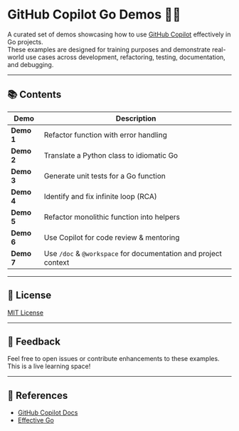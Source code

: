 # GitHub Copilot Go Demos 🧠🚀

A curated set of demos showcasing how to use [GitHub Copilot](https://github.com/features/copilot) effectively in Go projects.  
These examples are designed for training purposes and demonstrate real-world use cases across development, refactoring, testing, documentation, and debugging.

---

## 📚 Contents

| Demo | Description |
|------|-------------|
| **Demo 1** | Refactor function with error handling |
| **Demo 2** | Translate a Python class to idiomatic Go |
| **Demo 3** | Generate unit tests for a Go function |
| **Demo 4** | Identify and fix infinite loop (RCA) |
| **Demo 5** | Refactor monolithic function into helpers |
| **Demo 6** | Use Copilot for code review & mentoring |
| **Demo 7** | Use `/doc` & `@workspace` for documentation and project context |

---

## 🪪 License

[MIT License](LICENSE)

---

## 📣 Feedback

Feel free to open issues or contribute enhancements to these examples. This is a live learning space!

---

## 🔗 References

- [GitHub Copilot Docs](https://docs.github.com/en/copilot)
- [Effective Go](https://go.dev/doc/effective_go)
